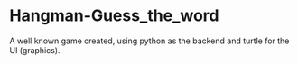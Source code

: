 # Hangman-Guess_the_word
 A well known game created, using python as the backend and turtle for the UI (graphics).
